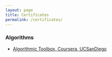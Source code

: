 ```yaml
---
layout: page
title: Certificates
permalink: /certificates/
---
```

### Algorithms
* [Algorithmic Toolbox, Coursera, UCSanDiego](https://coursera.org/share/372fc69f7d55cb7dcfcdbe2784c5b8ee)
